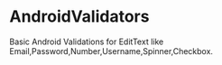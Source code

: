# AndroidValidators

Basic Android Validations for EditText like Email,Password,Number,Username,Spinner,Checkbox.
